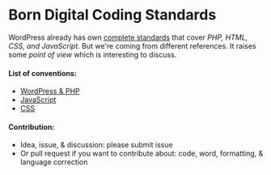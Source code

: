 Born Digital Coding Standards
===

WordPress already has own [complete standards](https://codex.wordpress.org/WordPress_Coding_Standards) that cover *PHP, HTML, CSS, and JavaScript*. But we're coming from different references. It raises some *point of view* which is interesting to discuss.

#### List of conventions:

 * [WordPress & PHP](https://github.com/contactjavas/Coding-Standards/tree/master/wp/)
 * [JavaScript](https://github.com/contactjavas/Coding-Standards/tree/master/js/)
 * [CSS](https://github.com/contactjavas/Coding-Standards/tree/master/css/)

#### Contribution:

 * Idea, issue, & discussion: please submit issue
 * Or pull request if you want to contribute about: code, word, formatting, & language correction

